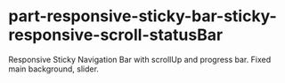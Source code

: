 # part-responsive-sticky-bar-sticky-responsive-scroll-statusBar
Responsive Sticky Navigation Bar with scrollUp and progress bar. Fixed main background, slider. 
